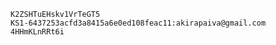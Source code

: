     K2ZSHTuEHskv1VrTeGT5
    KS1-6437253acfd3a8415a6e0ed108feac11:akirapaiva@gmail.com
    4HHmKLnRRt6i
